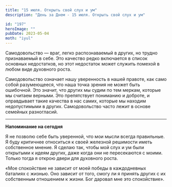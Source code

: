 ```yaml
---
title: "15 июля. Открыть свой слух и ум"
description: "День за Днем - 15 июля. Открыть свой слух и ум"

id: "197"
heroImage: ""
pubDate: 2023-05-04
moth: "iyul"
---
```


Самодовольство — враг, легко распознаваемый в других, но трудно признаваемый в
себе. Это качество редко включается в список основных недостатков, но этот
недостаток может служить помехой в любом виде духовного роста.

Самодовольство означает нашу уверенность в нашей правоте, как само собой
разумеющееся, что наша точка зрения не может быть ошибочной. Это значит, что
других мы судим по тем меркам, которые мы считаем верными. Это препятствует
пониманию и доброте, и оправдывает такие качества в нас самих, которые мы
находим недопустимыми в других. Самодовольство часто лежит в основе семейных
разногласий.

---

**Напоминание на сегодня**

Я не позволю себе быть уверенной, что мои мысли всегда правильные. Я буду
критичнее относиться к своей железной решимости иметь собственное мнение. Я
сделаю так, чтобы мой слух и ум были открытыми к идеям других, даже когда они
не пересекаются с моими. Только тогда я открою двери для духовного роста.

«Мое спокойствие не зависит от моей победы в каждодневных баталиях с жизнью.
Оно зависит от того, смогу ли я принять других с их собственным отношением к
жизни. Бог даровал мне это спокойствие».

